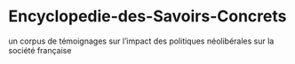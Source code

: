 # Encyclopedie-des-Savoirs-Concrets
un corpus de témoignages sur l’impact des politiques néolibérales sur la société française
